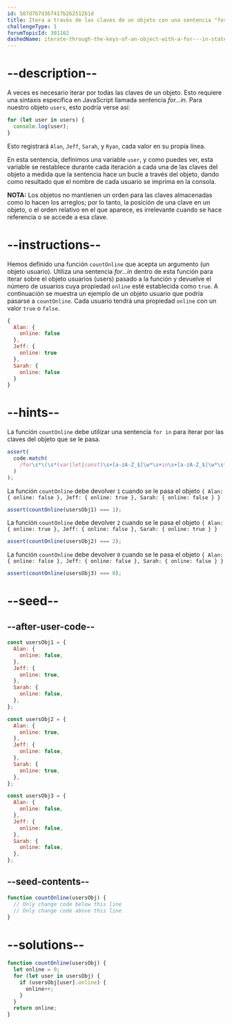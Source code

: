 ```yaml
---
id: 587d7b7d367417b2b2512b1d
title: Itera a través de las claves de un objeto con una sentencia "for...in"
challengeType: 1
forumTopicId: 301162
dashedName: iterate-through-the-keys-of-an-object-with-a-for---in-statement
---
```


# --description--

A veces es necesario iterar por todas las claves de un objeto. Esto requiere una sintaxis específica en JavaScript llamada sentencia <dfn>for...in</dfn>. Para nuestro objeto `users`, esto podría verse así:

```js
for (let user in users) {
  console.log(user);
}
```

Esto registrará `Alan`, `Jeff`, `Sarah`, y `Ryan`, cada valor en su propia línea.

En esta sentencia, definimos una variable `user`, y como puedes ver, esta variable se restablece durante cada iteración a cada una de las claves del objeto a medida que la sentencia hace un bucle a través del objeto, dando como resultado que el nombre de cada usuario se imprima en la consola.

**NOTA:** Los objetos no mantienen un orden para las claves almacenadas como lo hacen los arreglos; por lo tanto, la posición de una clave en un objeto, o el orden relativo en el que aparece, es irrelevante cuando se hace referencia o se accede a esa clave.

# --instructions--

Hemos definido una función `countOnline` que acepta un argumento (un objeto usuario). Utiliza una sentencia <dfn>for...in</dfn> dentro de esta función para iterar sobre el objeto usuarios (users) pasado a la función y devuelve el número de usuarios cuya propiedad `online` esté establecida como `true`. A continuación se muestra un ejemplo de un objeto usuario que podría pasarse a `countOnline`. Cada usuario tendrá una propiedad `online` con un valor `true` o `false`.

```js
{
  Alan: {
    online: false
  },
  Jeff: {
    online: true
  },
  Sarah: {
    online: false
  }
}
```

# --hints--

La función `countOnline` debe utilizar una sentencia `for in` para iterar por las claves del objeto que se le pasa.

```js
assert(
  code.match(
    /for\s*\(\s*(var|let|const)\s+[a-zA-Z_$]\w*\s+in\s+[a-zA-Z_$]\w*\s*\)/
  )
);
```

La función `countOnline` debe devolver `1` cuando se le pasa el objeto `{ Alan: { online: false }, Jeff: { online: true }, Sarah: { online: false } }`

```js
assert(countOnline(usersObj1) === 1);
```

La función `countOnline` debe devolver `2` cuando se le pasa el objeto `{ Alan: { online: true }, Jeff: { online: false }, Sarah: { online: true } }`

```js
assert(countOnline(usersObj2) === 2);
```

La función `countOnline` debe devolver `0` cuando se le pasa el objeto `{ Alan: { online: false }, Jeff: { online: false }, Sarah: { online: false } }`

```js
assert(countOnline(usersObj3) === 0);
```

# --seed--

## --after-user-code--

```js
const usersObj1 = {
  Alan: {
    online: false,
  },
  Jeff: {
    online: true,
  },
  Sarah: {
    online: false,
  },
};

const usersObj2 = {
  Alan: {
    online: true,
  },
  Jeff: {
    online: false,
  },
  Sarah: {
    online: true,
  },
};

const usersObj3 = {
  Alan: {
    online: false,
  },
  Jeff: {
    online: false,
  },
  Sarah: {
    online: false,
  },
};
```

## --seed-contents--

```js
function countOnline(usersObj) {
  // Only change code below this line
  // Only change code above this line
}
```

# --solutions--

```js
function countOnline(usersObj) {
  let online = 0;
  for (let user in usersObj) {
    if (usersObj[user].online) {
      online++;
    }
  }
  return online;
}
```
